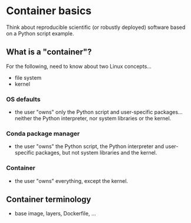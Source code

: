 # Container basics

Think about reproducible scientific (or robustly deployed) software based on a Python script example.

## What is a "container"?

For the following, need to know about two Linux concepts...

* file system
* kernel

### OS defaults

* the user "owns" only the Python script and user-specific packages... neither the Python interpreter, nor system libraries or the kernel.

### Conda package manager

* the user "owns" the Python script, the Python interpreter and user-specific packages, but not system libraries and the kernel.

### Container

* the user "owns" everything, except the kernel.

## Container terminology

* base image, layers, Dockerfile, ...
